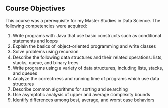 ## Course Objectives

This course was a prerequisite for my Master Studies in Data Science.
The following competencies were acquired:

1. Write programs with Java that use basic constructs such as conditional statements and loops
2. Explain the basics of object-oriented programming and write classes
3. Solve problems using recursion 
4. Describe the following data structures and their related operations: lists, stacks, queue, and binary trees
5. Write programs using a variety of data structures, including lists, stacks, and queues
6. Analyze the correctness and running time of programs which use data structures 
7. Describe common algorithms for  sorting and searching
8. Use asymptotic analysis of upper and average complexity bounds
9. Identify differences among best, average, and worst case behaviors
